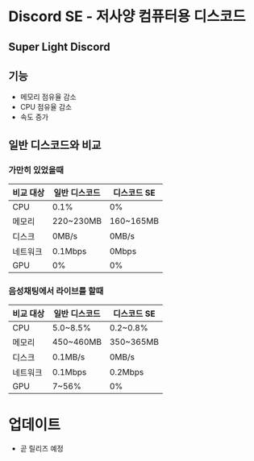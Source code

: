 # Discord SE - 저사양 컴퓨터용 디스코드
## Super Light Discord

## 기능

- 메모리 점유율 감소
- CPU 점유율 감소
- 속도 증가

## 일반 디스코드와 비교

### 가만히 있었을때
|비교 대상 | 일반 디스코드 | 디스코드 SE |
| ------ | ------ | ------ |
| CPU | 0.1% | 0% |
| 메모리 | 220~230MB | 160~165MB |
| 디스크 | 0MB/s | 0MB/s |
| 네트워크 | 0.1Mbps | 0Mbps |
| GPU | 0% | 0% |
### 음성채팅에서 라이브를 할때
|비교 대상 | 일반 디스코드 | 디스코드 SE |
| ------ | ------ | ------ |
| CPU | 5.0~8.5% | 0.2~0.8% |
| 메모리 | 450~460MB | 350~365MB |
| 디스크 | 0.1MB/s | 0MB/s |
| 네트워크 | 0.1Mbps | 0.2Mbps |
| GPU | 7~56% | 0% |

# 업데이트
- 곧 릴리즈 예정
